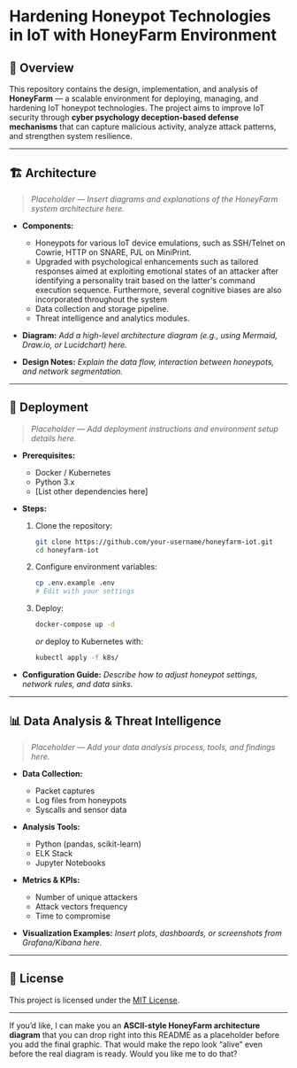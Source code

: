# Hardening Honeypot Technologies in IoT with HoneyFarm Environment

## 📌 Overview

This repository contains the design, implementation, and analysis of **HoneyFarm** — a scalable environment for deploying, managing, and hardening IoT honeypot technologies.
The project aims to improve IoT security through **cyber psychology deception-based defense mechanisms** that can capture malicious activity, analyze attack patterns, and strengthen system resilience. 

---

## 🏗 Architecture

> *Placeholder — Insert diagrams and explanations of the HoneyFarm system architecture here.*

* **Components:**

  * Honeypots for various IoT device emulations, such as SSH/Telnet on Cowrie, HTTP on SNARE, PJL on MiniPrint.
  * Upgraded with psychological enhancements such as tailored responses aimed at exploiting emotional states of an attacker after identifying a personality trait based on the latter's command execution sequence. Furthermore, several cognitive biases are also incorporated throughout the system 
  * Data collection and storage pipeline.
  * Threat intelligence and analytics modules.
* **Diagram:**
  *Add a high-level architecture diagram (e.g., using Mermaid, Draw\.io, or Lucidchart) here.*
* **Design Notes:**
  *Explain the data flow, interaction between honeypots, and network segmentation.*

---

## 🚀 Deployment

> *Placeholder — Add deployment instructions and environment setup details here.*

* **Prerequisites:**

  * Docker / Kubernetes
  * Python 3.x
  * \[List other dependencies here]
* **Steps:**

  1. Clone the repository:

     ```bash
     git clone https://github.com/your-username/honeyfarm-iot.git
     cd honeyfarm-iot
     ```
  2. Configure environment variables:

     ```bash
     cp .env.example .env
     # Edit with your settings
     ```
  3. Deploy:

     ```bash
     docker-compose up -d
     ```

     *or* deploy to Kubernetes with:

     ```bash
     kubectl apply -f k8s/
     ```
* **Configuration Guide:**
  *Describe how to adjust honeypot settings, network rules, and data sinks.*

---

## 📊 Data Analysis & Threat Intelligence

> *Placeholder — Add your data analysis process, tools, and findings here.*

* **Data Collection:**

  * Packet captures
  * Log files from honeypots
  * Syscalls and sensor data
* **Analysis Tools:**

  * Python (pandas, scikit-learn)
  * ELK Stack
  * Jupyter Notebooks
* **Metrics & KPIs:**

  * Number of unique attackers
  * Attack vectors frequency
  * Time to compromise
* **Visualization Examples:**
  *Insert plots, dashboards, or screenshots from Grafana/Kibana here.*


---

## 📜 License

This project is licensed under the [MIT License](LICENSE).

---

If you’d like, I can make you an **ASCII-style HoneyFarm architecture diagram** that you can drop right into this README as a placeholder before you add the final graphic. That would make the repo look “alive” even before the real diagram is ready. Would you like me to do that?
